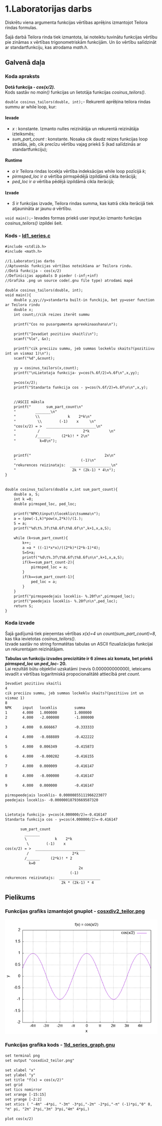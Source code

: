 # 1.Laboratorijas darbs
Diskrētu viena argumenta funkcijas vērtības aprēķins izmantojot Teilora rindas formulas.

Šajā darbā Teilora rinda tiek izmantota, lai noteiktu tuvinātu funkcijas vērtību pie zināmas x vērtības trigonometriskām funkcijām.
Un šo vērtību salīdzināt ar standartfunkciju, kas atrodama *math.h*.

## Galvenā daļa
### Koda apraksts
 **Dotā funkcija - *cos(x/2).***  
Kods sastāv no *main()* funkcijas un lietotāja funkcijas *cosinus_teilors()*.  

```double cosinus_tailors(double, int);```- Rekurenti aprēķina teilora rindas summu ar while loop, kur:
#### Ievade
- *x* : konstante. Izmanto nulles reizinātāja un rekurentā reizinātāja izteiksmēs;
- *sum_part_count* : konstante. Nosaka cik daudz reizes funkcijas loop strādās, jeb, cik precīzu vērtību vajag priekš S (kad salīdzinās ar standartfunkciju);
#### Runtime
- *a* ir Teilora rindas locekļa vērtība indeksācijas while loop pozīcijā *k*;
- *pirmsped_loc* ir *a* vērtība pirmspēdējā izpildāmā cikla iterācijā;
- *ped_loc* ir *a* vērtība pēdējā izpildāmā cikla iterācijā;
#### Izvade
- *S* ir funkcijas izvade, Teilora rindas summa, kas katrā cikla iterācijā tiek atjaunināta ar jaunu *a* vērtību.

```void main();```- Ievades formas priekš user input,ko izmanto funkcijas *cosinus_teilors()* izpildei šeit.
 
 
### Kods - [ld1_series.c](https://github.com/Lasiurus/RTR-105/blob/main/1ld_series/ld1_series.c)

```#include <stdio.h>
#include <stdlib.h>
#include <math.h>

//1.Laboratorijas darbs
//Aptuvenās funkcijas vērtības noteikšana ar Teilora rindu.
//Dotā funkcija - cos(x/2)
//Definīcijas apgabals D pieder (-inf;+inf)
//Grafika .png un source code(.gnu file type) atrodami mapē

double cosinus_tailors(double, int);
void main(){
    double y,yy;//y=standarta built-in funckija, bet yy=user function ar Teilora rindu
    double x;
    int count;//cik reizes iterēt summu

    printf("Cos no pusargumenta apreekinaashana\n");

    printf("Ievadiet pozitiivu skaitli\n");
    scanf("%le", &x);

    printf("cik preciizu summu, jeb summas lockeklu skaits?(pozitiivu int un vismaz 1)\n");
    scanf("%d",&count);

    yy = cosinus_tailors(x,count);
    printf("\nLietotaja funkcija- y=cos(%.6f/2)=%.6f\n",x,yy);

    y=cos(x/2);
    printf("Standarta funkcija cos - y=cos(%.6f/2)=%.6f\n\n",x,y);


    //ASCII māksla
    printf("       sum_part_count\n"
    "         _______\n"
    "         \\             k    2*k\n"
    "          \\        (-1)    x     \n"
    "cos(x/2) = >  _______________________\n"
    "          /                    2*k         \n"
    "         /______     (2*k)! * 2\n"
    "           k=0\n");


    printf("                                  2x\n"
    "                              (-1)\n"
    "rekurences reizinatajs:  ___________________\n"
    "                          2k * (2k-1) * 4\n");
}


double cosinus_tailors(double x,int sum_part_count){
    double a, S;
    int k =0;
    double pirmsped_loc, ped_loc;

    printf("NPK\tinput\tloceklis\tsumma\n");
    a = (pow(-1,k)*pow(x,2*k))/(1.);
    S = a;
    printf("%d\t%.3f\t%8.6f\t%8.6f\n",k+1,x,a,S);

    while (k<sum_part_count){
        k++;
        a =a * ((-1)*x*x)/((2*k)*(2*k-1)*4);
        S=S+a;
        printf("%d\t%.3f\t%8.6f\t%8.6f\n\n",k+1,x,a,S);
        if(k==sum_part_count-2){
            pirmsped_loc = a;
        }
        if(k==sum_part_count-1){
            ped_loc = a;
        }
    }
    printf("pirmspeedejais loceklis- %.20f\n",pirmsped_loc);
    printf("peedejais loceklis- %.20f\n\n",ped_loc);
    return S;
}
```
 ### Koda izvade  
Šajā gadījumā tiek pieņemtas vērtības *x(x)=4* un *count(sum_part_count)=8*, kas tika ievietotas *cosinus_teilors()*.  
Izvade sastāv no string formatētas tabulas un ASCII fizualizācijas funkcijai un rekurentajam reizinātājam.  

**Tabulas un funkciju izvades precizitāte ir 6 zīmes aiz komata, bet priekš *pirmsped_loc* un *ped_loc*- 20.**  
Lai rezultāti būtu objektīvi uzskatāmi (nevis 0.000000000000), ieteicams ievadīt *x* vērtības logaritmiskā propocionalitātē attiecībā pret *count*.
 
```
Ievadiet pozitiivu skaitli
4
cik preciizu summu, jeb summas lockeklu skaits?(pozitiivu int un vismaz 1)
8
NPK     input   loceklis        summa
1       4.000   1.000000        1.000000       
2       4.000   -2.000000       -1.000000      

3       4.000   0.666667        -0.333333      

4       4.000   -0.088889       -0.422222      

5       4.000   0.006349        -0.415873      

6       4.000   -0.000282       -0.416155      

7       4.000   0.000009        -0.416147      

8       4.000   -0.000000       -0.416147      

9       4.000   0.000000        -0.416147      

pirmspeedejais loceklis- 0.00000855111966223077
peedejais loceklis- -0.00000018793669587320    


Lietotaja funkcija- y=cos(4.000000/2)=-0.416147
Standarta funkcija cos - y=cos(4.000000/2)=-0.416147

       sum_part_count
         _______
         \             k    2*k
          \        (-1)    x
cos(x/2) = >  _______________________
          /                    2*k
         /______     (2*k)! * 2
           k=0
                                  2x
                              (-1)
rekurences reizinatajs:  ___________________
                          2k * (2k-1) * 4
```



## Pielikums  
### Funkcijas grafiks izmantojot gnuplot - [cosxdiv2_teilor.png](https://github.com/Lasiurus/RTR-105/blob/main/1ld_series/cosxdiv2_teilor.png)  
![image](https://github.com/Lasiurus/RTR-105/blob/main/1ld_series/cosxdiv2_teilor.png)

### Funkcijas grafika kods - [1ld_series_graph.gnu](https://github.com/Lasiurus/RTR-105/blob/main/1ld_series/1ld_series_graph.gnu)
```
set terminal png
set output "cosxdiv2_teilor.png"

set xlabel "x"
set ylabel "y"
set title "f(x) = cos(x/2)"
set grid
set tics nomirror
set xrange [-15:15]
set yrange [-2:2]
set xtics ( "-4π" -4*pi, "-3π" -3*pi,"-2π" -2*pi,"-π" (-1)*pi,"0" 0, "π" pi, "2π" 2*pi,"3π" 3*pi,"4π" 4*pi,)

plot cos(x/2)
```
